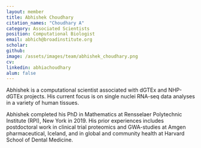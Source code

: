 ```yaml
---
layout: member
title: Abhishek Choudhary
citation_names: "Choudhary A" 
category: Associated Scientists
position: Computational Biologist
email: abhich@broadinstitute.org 
scholar: 
github: 
image: /assets/images/team/abhishek_choudhary.png
cv:
linkedin: abhiachoudhary
alum: false
---
```


Abhishek is a computational scientist associated with dGTEx and NHP-dGTEx projects. His current focus is on single nuclei RNA-seq data analyses in a variety of human tissues.

Abhishek completed his PhD in Mathematics at Rensselaer Polytechnic Institute (RPI), New York in 2019. His prior experiences includes postdoctoral work in clinical trial proteomics and GWA-studies at Amgen pharmaceutical, Iceland, and in global and community health at Harvard School of Dental Medicine.
